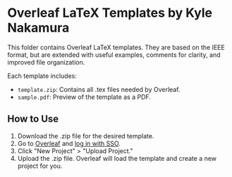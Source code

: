 # Overleaf LaTeX Templates by Kyle Nakamura

This folder contains Overleaf LaTeX templates. They are based on the IEEE format, but are extended with useful examples, comments for clarity, and improved file organization.

Each template includes:

- `template.zip`: Contains all .tex files needed by Overleaf.
- `sample.pdf`: Preview of the template as a PDF.

## How to Use

1. Download the .zip file for the desired template.
2. Go to [Overleaf](https://www.overleaf.com/login) and [log in with SSO](https://www.overleaf.com/sso-login).
3. Click "New Project" > "Upload Project."
4. Upload the .zip file. Overleaf will load the template and create a new project for you.
